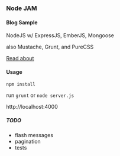### Node JAM
#### Blog Sample

NodeJS w/ ExpressJS, EmberJS, Mongoose

also Mustache, Grunt, and PureCSS

[Read about](http://scriptogr.am/krawdyah/post/sample-blog-with-nodejs-and-emberjs)


#### Usage

`npm install`

run `grunt` or `node server.js`

http://localhost:4000

##### TODO

- flash messages
- pagination
- tests
